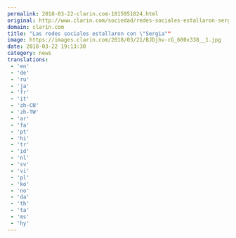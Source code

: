 ```yaml
---
permalink: 2018-03-22-clarin.com-1815951824.html
original: http://www.clarin.com/sociedad/redes-sociales-estallaron-sergia_0_rkAuJPZqM.html
domain: clarin.com
title: "Las redes sociales estallaron con \"Sergia""
image: https://images.clarin.com/2018/03/21/BJDjhv-cG_600x338__1.jpg
date: 2018-03-22 19:13:30
category: news
translations: 
 - 'en'
 - 'de'
 - 'ru'
 - 'ja'
 - 'fr'
 - 'it'
 - 'zh-CN'
 - 'zh-TW'
 - 'ar'
 - 'fa'
 - 'pt'
 - 'hi'
 - 'tr'
 - 'id'
 - 'nl'
 - 'sv'
 - 'vi'
 - 'pl'
 - 'ko'
 - 'no'
 - 'da'
 - 'th'
 - 'ta'
 - 'ms'
 - 'hy'
---
```


